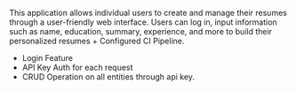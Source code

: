 This application allows individual users to create and manage their resumes through a user-friendly web interface. Users can log in, input information such as name, education, summary, experience, and more to build their personalized resumes + Configured CI Pipeline.
- Login Feature
- API Key Auth for each request
- CRUD Operation on all entities through api key.
